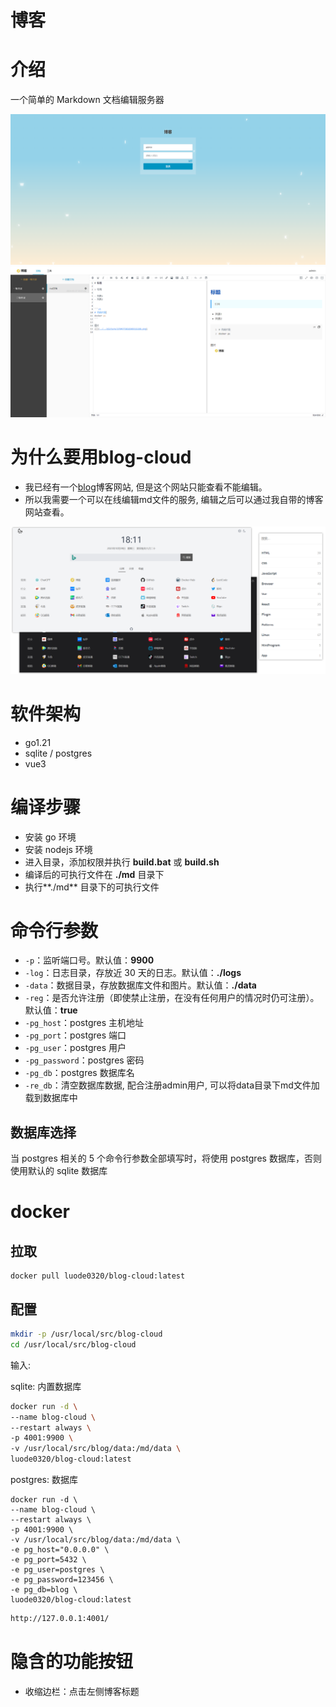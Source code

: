 # 博客

# 介绍

一个简单的 Markdown 文档编辑服务器

![signIn.png](md%2Fdata%2Fpicture%2FsignIn.png)
![index.png](md%2Fdata%2Fpicture%2Findex.png)
# 为什么要用blog-cloud

- 我已经有一个[blog](https://github.com/luode0320/blog)博客网站, 但是这个网站只能查看不能编辑。
- 所以我需要一个可以在线编辑md文件的服务, 编辑之后可以通过我自带的博客网站查看。

![blog.png](md%2Fdata%2Fpicture%2Fblog.png)


# 软件架构

- go1.21
- sqlite / postgres
- vue3

# 编译步骤

- 安装 go 环境
- 安装 nodejs 环境
- 进入目录，添加权限并执行 **build.bat** 或 **build.sh**
- 编译后的可执行文件在 **./md** 目录下
- 执行**./md** 目录下的可执行文件

# 命令行参数

- `-p`：监听端口号。默认值：**9900**
- `-log`：日志目录，存放近 30 天的日志。默认值：**./logs**
- `-data`：数据目录，存放数据库文件和图片。默认值：**./data**
- `-reg`：是否允许注册（即使禁止注册，在没有任何用户的情况时仍可注册）。默认值：**true**
- `-pg_host`：postgres 主机地址
- `-pg_port`：postgres 端口
- `-pg_user`：postgres 用户
- `-pg_password`：postgres 密码
- `-pg_db`：postgres 数据库名
- `-re_db`：清空数据库数据, 配合注册admin用户, 可以将data目录下md文件加载到数据库中

## 数据库选择

当 postgres 相关的 5 个命令行参数全部填写时，将使用 postgres 数据库，否则使用默认的 sqlite 数据库

# docker
## 拉取

```
docker pull luode0320/blog-cloud:latest
```

## 配置

```sh
mkdir -p /usr/local/src/blog-cloud
cd /usr/local/src/blog-cloud
```

输入:

sqlite: 内置数据库
```sh
docker run -d \
--name blog-cloud \
--restart always \
-p 4001:9900 \
-v /usr/local/src/blog/data:/md/data \
luode0320/blog-cloud:latest
```
postgres: 数据库
```shell
docker run -d \
--name blog-cloud \
--restart always \
-p 4001:9900 \
-v /usr/local/src/blog/data:/md/data \
-e pg_host="0.0.0.0" \
-e pg_port=5432 \
-e pg_user=postgres \
-e pg_password=123456 \
-e pg_db=blog \
luode0320/blog-cloud:latest
```

```sh
http://127.0.0.1:4001/
```

# 隐含的功能按钮

- 收缩边栏：点击左侧博客标题
